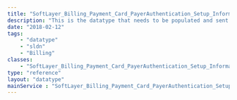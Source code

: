 ```yaml
---
title: "SoftLayer_Billing_Payment_Card_PayerAuthentication_Setup_Information"
description: "This is the datatype that needs to be populated and sent to SoftLayer_Account::initiatePayerAuthentication. "
date: "2018-02-12"
tags:
    - "datatype"
    - "sldn"
    - "Billing"
classes:
    - "SoftLayer_Billing_Payment_Card_PayerAuthentication_Setup_Information"
type: "reference"
layout: "datatype"
mainService : "SoftLayer_Billing_Payment_Card_PayerAuthentication_Setup_Information"
---
```

